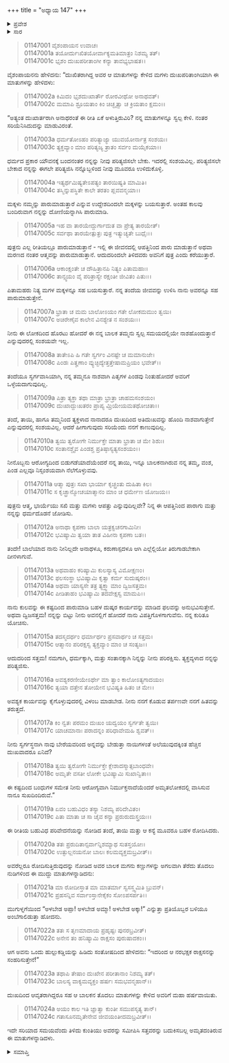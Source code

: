 +++
title = "ಅಧ್ಯಾಯ 147"
+++

<details><summary>ಪ್ರವೇಶ</summary>


।।   ಓಂ ಓಂ ನಮೋ ನಾರಾಯಣಾಯ।।   ಶ್ರೀ ವೇದವ್ಯಾಸಾಯ ನಮಃ ।।

ಶ್ರೀ ಕೃಷ್ಣದ್ವೈಪಾಯನ ವೇದವ್ಯಾಸ ವಿರಚಿತ  

**ಶ್ರೀ ಮಹಾಭಾರತ**

**ಆದಿ ಪರ್ವ**

**ಬಕವಧ ಪರ್ವ**

**ಅಧ್ಯಾಯ 147**

</details>


<details><summary>ಸಾರ</summary>

ಬ್ರಾಹ್ಮಣನ ಮಗಳು ತಾನೇ ಸಾಯುವುದು ಲೇಸೆಂದು ಹೇಳುವುದು (1-24).

</details>


> 01147001 ವೈಶಂಪಾಯನ ಉವಾಚ।  
01147001a ತಯೋರ್ದುಃಖಿತಯೋರ್ವಾಕ್ಯಮತಿಮಾತ್ರಂ ನಿಶಮ್ಯ ತತ್।  
01147001c ಭೃಶಂ ದುಃಖಪರೀತಾಂಗೀ ಕನ್ಯಾ ತಾವಭ್ಯಭಾಷತ।।

ವೈಶಂಪಾಯನನು ಹೇಳಿದನು: “ದುಃಖಿತರಾಗಿದ್ದ ಅವರ ಆ ಮಾತುಗಳನ್ನು ಕೇಳಿದ ಮಗಳು ದುಃಖಪರಿತಾಂಗಿಯಾಗಿ ಈ ಮಾತುಗಳನ್ನು ಹೇಳಿದಳು:

> 01147002a ಕಿಮಿದಂ ಭೃಶದುಃಖಾರ್ತೌ ರೋರವೀಥೋ ಅನಾಥವತ್।  
01147002c ಮಮಾಪಿ ಶ್ರೂಯತಾಂ ಕಿಂ ಚಿಚ್ಛೃತ್ವಾ ಚ ಕ್ರಿಯತಾಂ ಕ್ಷಮಂ।।

“ಅತ್ಯಂತ ದುಃಖಾರ್ತರಾಗಿ ಅನಾಥರಂತೆ ಈ ರೀತಿ ಏಕೆ ಅಳುತ್ತಿರುವಿರಿ? ನನ್ನ ಮಾತುಗಳನ್ನೂ ಸ್ವಲ್ಪ ಕೇಳಿ. ನಂತರ ಸರಿಯೆನಿಸಿದುದನ್ನು ಮಾಡುವಿರಂತೆ.

> 01147003a ಧರ್ಮತೋಽಹಂ ಪರಿತ್ಯಾಜ್ಯಾ ಯುವಯೋರ್ನಾತ್ರ ಸಂಶಯಃ।  
01147003c ತ್ಯಕ್ತವ್ಯಾಂ ಮಾಂ ಪರಿತ್ಯಜ್ಯ ತ್ರಾತಂ ಸರ್ವಂ ಮಯೈಕಯಾ।।

ಧರ್ಮದ ಪ್ರಕಾರ ಯೌವನಕ್ಕೆ ಬಂದನಂತರ ನನ್ನನ್ನು ನೀವು ಪರಿತ್ಯಜಿಸಲೇ ಬೇಕು. ಇದರಲ್ಲಿ ಸಂಶಯವಿಲ್ಲ. ಪರಿತ್ಯಜಿಸಲೇ ಬೇಕಾದ ನನ್ನನ್ನು ಈಗಲೇ ಪರಿತ್ಯಜಿಸಿ ನನ್ನೊಬ್ಬಳಿಂದ ನೀವು ಮೂವರೂ ಉಳಿದುಕೊಳ್ಳಿ.

> 01147004a ಇತ್ಯರ್ಥಮಿಷ್ಯತೇಽಪತ್ಯಂ ತಾರಯಿಷ್ಯತಿ ಮಾಮಿತಿ।  
01147004c ತಸ್ಮಿನ್ನುಪಸ್ಥಿತೇ ಕಾಲೇ ತರತಂ ಪ್ಲವವನ್ಮಯಾ।।

ಮಕ್ಕಳು ನಮ್ಮನ್ನು ಪಾರುಮಾಡುತ್ತಾರೆ ಎನ್ನುವ ಉದ್ದೇಶದಿಂದಲೇ ಮಕ್ಕಳನ್ನು ಬಯಸುತ್ತಾರೆ. ಅಂತಹ ಕಾಲವು ಬಂದಿರುವಾಗ ನನ್ನನ್ನು ದೋಣಿಯನ್ನಾಗಿಸಿ ಪಾರುಮಾಡಿ.

> 01147005a ಇಹ ವಾ ತಾರಯೇದ್ದುರ್ಗಾದುತ ವಾ ಪ್ರೇತ್ಯ ತಾರಯೇತ್।  
01147005c ಸರ್ವಥಾ ತಾರಯೇತ್ಪುತ್ರಃ ಪುತ್ರ ಇತ್ಯುಚ್ಯತೇ ಬುಧೈಃ।।

ಪುತ್ರನು ಎಲ್ಲ ರೀತಿಯಲ್ಲೂ ಪಾರುಮಾಡುತ್ತಾನೆ - ಇಲ್ಲಿ ಈ ಜೀವನದಲ್ಲಿ ಆಪತ್ತಿನಿಂದ ಪಾರು ಮಾಡುತ್ತಾನೆ ಅಥವಾ ಮರಣದ ನಂತರ ಆತ್ಮವನ್ನು ಪಾರುಮಾಡುತ್ತಾನೆ. ಆದುದರಿಂದಲೇ ತಿಳಿದವರು ಅವನಿಗೆ ಪುತ್ರ ಎಂದು ಕರೆಯುತ್ತಾರೆ.

> 01147006a ಆಕಾಂಕ್ಷಂತೇ ಚ ದೌಹಿತ್ರಾನಪಿ ನಿತ್ಯಂ ಪಿತಾಮಹಾಃ।  
01147006c ತಾನ್ಸ್ವಯಂ ವೈ ಪರಿತ್ರಾಸ್ಯೇ ರಕ್ಷಂತೀ ಜೀವಿತಂ ಪಿತುಃ।।

ಪಿತಾಮಹರು ನಿತ್ಯ ಮಗಳ ಮಕ್ಕಳನ್ನೂ ಸಹ ಬಯಸುತ್ತಾರೆ. ನನ್ನ ತಂದೆಯ ಜೀವವನ್ನು ಉಳಿಸಿ ನಾನು ಅವರನ್ನೂ ಸಹ ಪಾರುಮಾಡುತ್ತೇನೆ.

> 01147007a ಭ್ರಾತಾ ಚ ಮಮ ಬಾಲೋಽಯಂ ಗತೇ ಲೋಕಮಮುಂ ತ್ವಯಿ।  
01147007c ಅಚಿರೇಣೈವ ಕಾಲೇನ ವಿನಶ್ಯೇತ ನ ಸಂಶಯಃ।।

ನೀನು ಈ ಲೋಕದಿಂದ ಹೊರಟು ಹೋದರೆ ಈ ನನ್ನ ಬಾಲಕ ತಮ್ಮನು ಸ್ವಲ್ಪ ಸಮಯದಲ್ಲಿಯೇ ನಾಶಹೊಂದುತ್ತಾನೆ ಎನ್ನುವುದರಲ್ಲಿ ಸಂಶಯವೇ ಇಲ್ಲ.

> 01147008a ತಾತೇಽಪಿ ಹಿ ಗತೇ ಸ್ವರ್ಗಂ ವಿನಷ್ಟೇ ಚ ಮಮಾನುಜೇ।  
01147008c ಪಿಂಡಃ ಪಿತೄಣಾಂ ವ್ಯುಚ್ಛಿದ್ಯೇತ್ತತ್ತೇಷಾಮಪ್ರಿಯಂ ಭವೇತ್।।

ತಂದೆಯೂ ಸ್ವರ್ಗವಾಸಿಯಾಗಿ, ನನ್ನ ತಮ್ಮನೂ ನಾಶವಾಗಿ ಪಿತೃಗಳ ಪಿಂಡವು ನಿಂತುಹೋದರೆ ಅವರಿಗೆ ಒಳ್ಳೆಯದಾಗುವುದಿಲ್ಲ.

> 01147009a ಪಿತ್ರಾ ತ್ಯಕ್ತಾ ತಥಾ ಮಾತ್ರಾ ಭ್ರಾತ್ರಾ ಚಾಹಮಸಂಶಯಂ।   
01147009c ದುಃಖಾದ್ದುಃಖತರಂ ಪ್ರಾಪ್ಯ ಮ್ರಿಯೇಯಮತಥೋಚಿತಾ।।

ತಂದೆ, ತಾಯಿ, ಹಾಗೂ ತಮ್ಮನಿಂದ ತ್ಯಕ್ತಳಾದ ನಾನಾದರೂ ದುಃಖದಿಂದ ಅತಿದುಃಖವನ್ನು ಹೊಂದಿ ನಾಶವಾಗುತ್ತೇನೆ ಎನ್ನುವುದರಲ್ಲಿ ಸಂಶಯವಿಲ್ಲ. ಆದರೆ ಹೀಗಾಗುವುದು ಸರಿಯೆಂದು ನನಗೆ ಕಾಣುವುದಿಲ್ಲ.

> 01147010a ತ್ವಯಿ ತ್ವರೋಗೇ ನಿರ್ಮುಕ್ತೇ ಮಾತಾ ಭ್ರಾತಾ ಚ ಮೇ ಶಿಶುಃ।  
01147010c ಸಂತಾನಶ್ಚೈವ ಪಿಂಡಶ್ಚ ಪ್ರತಿಷ್ಠಾಸ್ಯತ್ಯಸಂಶಯಂ।।

ನೀನೊಬ್ಬನು ಆರೋಗ್ಯದಿಂದ ಬಿಡುಗಡೆಯಾದೆಯೆಂದರೆ ನನ್ನ ತಾಯಿ, ಇನ್ನೂ ಬಾಲಕನಾಗಿರುವ ನನ್ನ ತಮ್ಮ, ವಂಶ, ಪಿಂಡ ಎಲ್ಲವೂ ನಿಸ್ಸಂಶಯವಾಗಿ ನೆಲೆಗೊಳ್ಳುವವು.

> 01147011a ಆತ್ಮಾ ಪುತ್ರಃ ಸಖಾ ಭಾರ್ಯಾ ಕೃಚ್ಛ್ರಂತು ದುಹಿತಾ ಕಿಲ।  
01147011c ಸ ಕೃಚ್ಛ್ರಾನ್ಮೋಚಯಾತ್ಮಾನಂ ಮಾಂ ಚ ಧರ್ಮೇಣ ಯೋಜಯ।।

ಪುತ್ರನು ಆತ್ಮ, ಭಾರ್ಯೆಯು ಸಖಿ ಮತ್ತು ಮಗಳು ಆಪತ್ತು ಎನ್ನುವುದಿಲ್ಲವೇ? ನಿನ್ನ ಈ ಆಪತ್ತಿನಿಂದ ಪಾರಾಗು ಮತ್ತು ನನ್ನನ್ನು ಧರ್ಮದೊಡನೆ ಜೋಡಿಸು.

> 01147012a ಅನಾಥಾ ಕೃಪಣಾ ಬಾಲಾ ಯತ್ರಕ್ವಚನಗಾಮಿನೀ।   
01147012c ಭವಿಷ್ಯಾಮಿ ತ್ವಯಾ ತಾತ ವಿಹೀನಾ ಕೃಪಣಾ ಬತ।।

ತಂದೇ! ಬಾಲೆಯಾದ ನಾನು ನೀನಿಲ್ಲದೇ ಅನಾಥಳೂ, ಕರುಣಾಸ್ಪದಳೂ ಆಗಿ ಎಲ್ಲೆಲ್ಲಿಯೋ ತಿರುಗಾಡಬೇಕಾಗಿ ದೀನಳಾಗುವೆ.

> 01147013a ಅಥವಾಹಂ ಕರಿಷ್ಯಾಮಿ ಕುಲಸ್ಯಾಸ್ಯ ವಿಮೋಕ್ಷಣಂ।  
01147013c ಫಲಸಂಸ್ಥಾ ಭವಿಷ್ಯಾಮಿ ಕೃತ್ವಾ ಕರ್ಮ ಸುದುಷ್ಕರಂ।।  
01147014a ಅಥವಾ ಯಾಸ್ಯಸೇ ತತ್ರ ತ್ಯಕ್ತ್ವಾ ಮಾಂ ದ್ವಿಜಸತ್ತಮ।  
01147014c ಪೀಡಿತಾಹಂ ಭವಿಷ್ಯಾಮಿ ತದವೇಕ್ಷಸ್ವ ಮಾಮಪಿ।।

ನಾನು ಕುಲವನ್ನು ಈ ಕಷ್ಟದಿಂದ ಪಾರುಮಾಡಿ ಬಹಳ ದುಷ್ಕರ ಕಾರ್ಯವನ್ನು ಮಾಡಿದ ಫಲವನ್ನು ಅನುಭವಿಸುತ್ತೇನೆ. ಅಥವಾ ದ್ವಿಜಸತ್ತಮ! ನನ್ನನ್ನು ಬಿಟ್ಟು ನೀನು ಅವನಲ್ಲಿಗೆ ಹೋದರೆ ನಾನು ವಿಪತ್ತಿಗೊಳಗಾಗುವೆನು. ನನ್ನ ಕುರಿತೂ ಯೋಚಿಸು.

> 01147015a ತದಸ್ಮದರ್ಥಂ ಧರ್ಮಾರ್ಥಂ ಪ್ರಸವಾರ್ಥಂ ಚ ಸತ್ತಮ।  
01147015c ಆತ್ಮಾನಂ ಪರಿರಕ್ಷಸ್ವ ತ್ಯಕ್ತವ್ಯಾಂ ಮಾಂ ಚ ಸಂತ್ಯಜ।।

ಆದುದರಿಂದ ಸತ್ತಮ! ನಮಗಾಗಿ, ಧರ್ಮಕ್ಕಾಗಿ, ಮತ್ತು ಸಂತಾನಕ್ಕಾಗಿ ನಿನ್ನನ್ನು ನೀನು ಪರಿರಕ್ಷಿಸು. ತ್ಯಕ್ತವ್ಯಳಾದ ನನ್ನನ್ನು ಪರಿತ್ಯಜಿಸು.

> 01147016a ಅವಶ್ಯಕರಣೀಯೇಽರ್ಥೇ ಮಾ ತ್ವಾಂ ಕಾಲೋಽತ್ಯಗಾದಯಂ।  
01147016c ತ್ವಯಾ ದತ್ತೇನ ತೋಯೇನ ಭವಿಷ್ಯತಿ ಹಿತಂ ಚ ಮೇ।।

ಅವಶ್ಯಕ ಕಾರ್ಯವನ್ನು ಕೈಗೊಳ್ಳುವುದರಲ್ಲಿ ವಿಳಂಬ ಮಾಡಬೇಡ. ನೀನು ನನಗೆ ಕೊಡುವ ತರ್ಪಣವೇ ನನಗೆ ಹಿತವನ್ನು ತರುತ್ತದೆ.

> 01147017a ಕಿಂ ನ್ವತಃ ಪರಮಂ ದುಃಖಂ ಯದ್ವಯಂ ಸ್ವರ್ಗತೇ ತ್ವಯಿ।  
01147017c ಯಾಚಮಾನಾಃ ಪರಾದನ್ನಂ ಪರಿಧಾವೇಮಹಿ ಶ್ವವತ್।।

ನೀನು ಸ್ವರ್ಗಸ್ಥನಾಗಿ ನಾವು ಬೇರೆಯವರಿಂದ ಅನ್ನವನ್ನು ಬೇಡುತ್ತಾ ನಾಯಿಗಳಂತೆ ಅಲೆಯುವುದಕ್ಕಿಂತ ಹೆಚ್ಚಿನ ದುಃಖವಾದರೂ ಏನಿದೆ?

> 01147018a ತ್ವಯಿ ತ್ವರೋಗೇ ನಿರ್ಮುಕ್ತೇ ಕ್ಲೇಶಾದಸ್ಮಾತ್ಸಬಾಂಧವೇ।  
01147018c ಅಮೃತೇ ವಸತೀ ಲೋಕೇ ಭವಿಷ್ಯಾಮಿ ಸುಖಾನ್ವಿತಾ।।

ಈ ಕಷ್ಟದಿಂದ ಬಂಧುಗಳ ಸಮೇತ ನೀನು ಆರೋಗ್ಯವಾಗಿ ನಿರ್ಮುಕ್ತನಾದೆಯೆಂದರೆ ಅಮೃತಲೋಕದಲ್ಲಿ ವಾಸಿಸುವ ನಾನೂ ಸುಖದಿಂದಿರುವೆ.”

> 01147019a ಏವಂ ಬಹುವಿಧಂ ತಸ್ಯಾ ನಿಶಮ್ಯ ಪರಿದೇವಿತಂ।  
01147019c ಪಿತಾ ಮಾತಾ ಚ ಸಾ ಚೈವ ಕನ್ಯಾ ಪ್ರರುರುದುಸ್ತ್ರಯಃ।।

ಈ ರೀತಿಯ ಬಹುವಿಧ ಪರಿವೇದನೆಯನ್ನು ನೋಡಿದ ತಂದೆ, ತಾಯಿ ಮತ್ತು ಆ ಕನ್ಯೆ ಮೂವರೂ ಬಹಳ ರೋದಿಸಿದರು.

> 01147020a ತತಃ ಪ್ರರುದಿತಾನ್ಸರ್ವಾನ್ನಿಶಮ್ಯಾಥ ಸುತಸ್ತಯೋಃ।  
01147020c ಉತ್ಫುಲ್ಲನಯನೋ ಬಾಲಃ ಕಲಮವ್ಯಕ್ತಮಬ್ರವೀತ್।।

ಅವರೆಲ್ಲರೂ ರೋದಿಸುತ್ತಿರುವುದನ್ನು ನೋಡಿದ ಅವರ ಬಾಲಕ ಮಗನು ಕಣ್ಣುಗಳನ್ನು ಅಗಲವಾಗಿ ತೆರೆದು ತೊದಲು ನುಡಿಗಳಿಂದ ಈ ಮುದ್ದು ಮಾತುಗಳನ್ನಾಡಿದನು:

> 01147021a ಮಾ ರೋದೀಸ್ತಾತ ಮಾ ಮಾತರ್ಮಾ ಸ್ವಸಸ್ತ್ವಮಿತಿ ಬ್ರುವನ್।  
01147021c ಪ್ರಹಸನ್ನಿವ ಸರ್ವಾಂಸ್ತಾನೇಕೈಕಂ ಸೋಽಪಸರ್ಪತಿ।।

ಮುಗುಳ್ನಗೆಯಿಂದ “ಅಳಬೇಡ ಅಪ್ಪಾ! ಅಳಬೇಡ ಅಮ್ಮಾ! ಅಳಬೇಡ ಅಕ್ಕಾ!” ಎನ್ನುತ್ತಾ ಪ್ರತಿಯೊಬ್ಬರ ಬಳಿಯೂ ಅಂಬೆಗಾಲಿಡುತ್ತಾ ಹೋದನು.

> 01147022a ತತಃ ಸ ತೃಣಮಾದಾಯ ಪ್ರಹೃಷ್ಟಃ ಪುನರಬ್ರವೀತ್।  
01147022c ಅನೇನ ತಂ ಹನಿಷ್ಯಾಮಿ ರಾಕ್ಷಸಂ ಪುರುಷಾದಕಂ।।

ಆಗ ಅವನು ಒಂದು ಹುಲ್ಲುಕಡ್ಡಿಯನ್ನು ಹಿಡಿದು ಸಂತೋಷದಿಂದ ಹೇಳಿದನು: “ಇದರಿಂದ ಆ ನರಭಕ್ಷಕ ರಾಕ್ಷಸನನ್ನು ಸಂಹರಿಸುತ್ತೇನೆ!”

> 01147023a ತಥಾಪಿ ತೇಷಾಂ ದುಃಖೇನ ಪರೀತಾನಾಂ ನಿಶಮ್ಯ ತತ್।  
01147023c ಬಾಲಸ್ಯ ವಾಕ್ಯಮವ್ಯಕ್ತಂ ಹರ್ಷಃ ಸಮಭವನ್ಮಹಾನ್।।

ದುಃಖದಿಂದ ಆವೃತರಾಗಿದ್ದರೂ ಸಹ ಆ ಬಾಲಕನ ತೊದಲು ಮಾತುಗಳನ್ನು ಕೇಳಿದ ಅವರಿಗೆ ಮಹಾ ಹರ್ಷವಾಯಿತು.

> 01147024a ಅಯಂ ಕಾಲ ಇತಿ ಜ್ಞಾತ್ವಾ ಕುಂತೀ ಸಮುಪಸೃತ್ಯ ತಾನ್।  
01147024c ಗತಾಸೂನಮೃತೇನೇವ ಜೀವಯಂತೀದಮಬ್ರವೀತ್।।

ಇದೇ ಸರಿಯಾದ ಸಮಯವೆಂದು ತಿಳಿದು ಕುಂತಿಯು ಅವರನ್ನು ಸಮೀಪಿಸಿ ಸತ್ತವರನ್ನು ಬದುಕಿಸಬಲ್ಲ ಅಮೃತದಂತಿರುವ ಈ ಮಾತುಗಳನ್ನಾಡಿದಳು.





<details><summary>ಸಮಾಪ್ತಿ</summary>

ಇತಿ ಶ್ರೀ ಮಹಾಭಾರತೇ ಆದಿಪರ್ವಣಿ ಬಕವಧಪರ್ವಣಿ ಚತುಃಸಪ್ತಾರಿಂಶದಧಿಕಶತತಮೋಽಧ್ಯಾಯ:।।  
ಇದು ಶ್ರೀ ಮಹಾಭಾರತದಲ್ಲಿ ಆದಿಪರ್ವದಲ್ಲಿ ಬಕವಧಪರ್ವದಲ್ಲಿ ನೂರಾನಲ್ವತ್ತೇಳನೆಯ ಅಧ್ಯಾಯವು.



</details>

